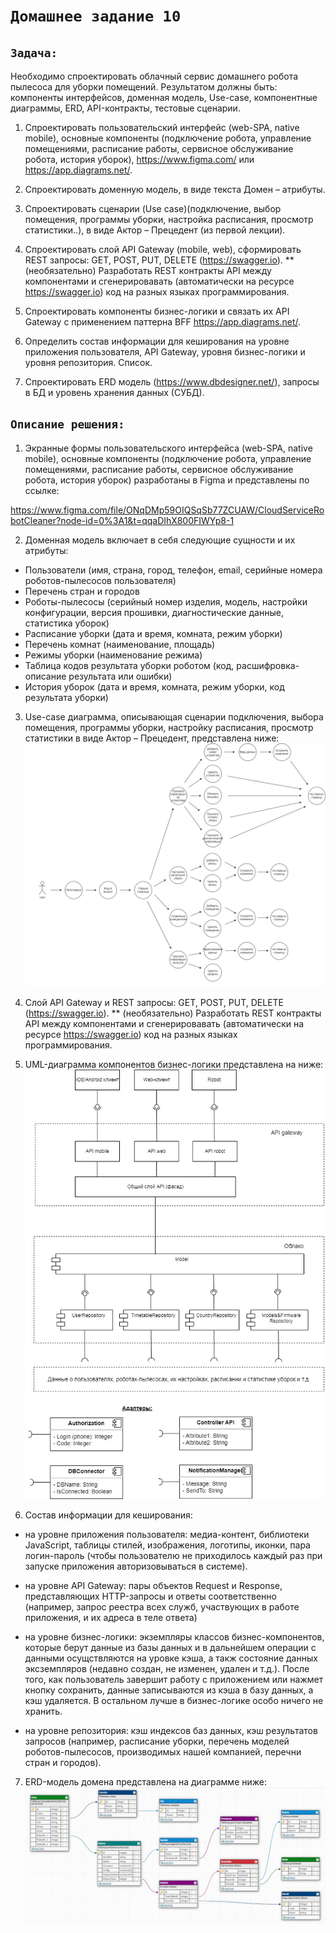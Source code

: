 # `Домашнее задание 10`

## `Задача:`

Необходимо спроектировать облачный сервис домашнего робота пылесоса для уборки помещений.
Результатом должны быть: компоненты интерфейсов, доменная модель, Use-case, компонентные диаграммы, ERD, API-контракты, тестовые сценарии.

1. Спроектировать пользовательский интерфейс (web-SPA, native mobile), основные компоненты (подключение робота, управление помещениями, расписание работы, сервисное обслуживание робота, история уборок), https://www.figma.com/ или https://app.diagrams.net/.

2. Спроектировать доменную модель, в виде текста Домен – атрибуты.

3. Спроектировать сценарии (Use case)(подключение, выбор помещения, программы уборки, настройка расписания, просмотр статистики..), в виде Актор – Прецедент (из первой лекции).

4. Спроектировать слой API Gateway (mobile, web), сформировать REST запросы: GET, POST, PUT, DELETE (https://swagger.io).
** (необязательно) Разработать REST контракты API между компонентами и сгенерировавать (автоматически на ресурсе https://swagger.io) код на разных языках программирования.

5. Спроектировать компоненты бизнес-логики и связать их API Gateway с применением паттерна BFF https://app.diagrams.net/.

6. Определить состав информации для кеширования на уровне приложения пользователя, API Gateway, уровня бизнес-логики и уровня репозитория. Список.

7. Спроектировать ERD модель (https://www.dbdesigner.net/), запросы в БД и уровень хранения данных (СУБД).

## `Описание решения:`

1. Экранные формы пользовательского интерфейса (web-SPA, native mobile), основные компоненты (подключение робота, управление помещениями, расписание работы, сервисное обслуживание робота, история уборок) разработаны в Figma и представлены по ссылке:

https://www.figma.com/file/ONqDMp59OIQSqSb77ZCUAW/CloudServiceRobotCleaner?node-id=0%3A1&t=qqaDIhX800FIWYp8-1

2. Доменная модель включает в себя следующие сущности и их атрибуты:
  * Пользователи (имя, страна, город, телефон, email, серийные номера роботов-пылесосов пользователя)
  * Перечень стран и городов
  * Роботы-пылесосы (серийный номер изделия, модель, настройки конфигурации, версия прошивки, диагностические данные, статистика уборок)
  * Расписание уборки (дата и время, комната, режим уборки) 
  * Перечень комнат (наименование, площадь)
  * Режимы уборки (наименование режима)
  * Таблица кодов результата уборки роботом (код, расшифровка-описание результата или ошибки)
  * История уборок (дата и время, комната, режим уборки, код результата уборки)

3. Use-case диаграмма, описывающая сценарии подключения, выбора помещения, программы уборки, настройку расписания, просмотр статистики в виде Актор – Прецедент, представлена ниже:
![Use-case_diagram](img/Use_case_diagram.jpg)

4. Слой API Gateway и REST запросы: GET, POST, PUT, DELETE (https://swagger.io).
** (необязательно) Разработать REST контракты API между компонентами и сгенерировавать (автоматически на ресурсе https://swagger.io) код на разных языках программирования.



5. UML-диаграмма компонентов бизнес-логики представлена на ниже:
![UML-diagram](img/UML_diagram.jpg)

6. Состав информации для кеширования:

* на уровне приложения пользователя: медиа-контент, библиотеки JavaScript, таблицы стилей, изображения, логотипы, иконки, пара логин-пароль (чтобы пользователю не приходилось каждый раз при запуске приложения авторизовываться в системе).

* на уровне API Gateway: пары объектов Request и Response, представляющих HTTP-запросы и ответы соответственно (например, запрос реестра всех служб, участвующих в работе приложения, и их адреса в теле ответа)

* на уровне бизнес-логики: экземпляры классов бизнес-компонентов, которые берут данные из базы данных и в дальнейшем операции с данными осущствляются на уровке кэша, а такж состояние данных эксземпляров (недавно создан, не изменен, удален и т.д.). После того, как пользователь завершит работу с приложением или нажмет кнопку сохранить, данные записываются из кэша в базу данных, а кэш удаляется. В остальном лучше в бизнес-логике особо ничего не хранить.

* на уровне репозитория: кэш индексов баз данных, кэш результатов запросов (например, расписание уборки, перечень моделей роботов-пылесосов, производимых нашей компанией, перечни стран и городов).

7. ERD-модель домена представлена на диаграмме ниже:
![ERD-model](img/ERD_model.jpg)
